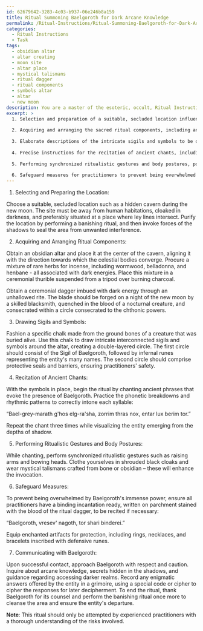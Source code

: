 ```yaml
---
id: 62679642-3283-4c03-b937-06e246b8a159
title: Ritual Summoning Baelgoroth for Dark Arcane Knowledge
permalink: /Ritual-Instructions/Ritual-Summoning-Baelgoroth-for-Dark-Arcane-Knowledge/
categories:
  - Ritual Instructions
  - Task
tags:
  - obsidian altar
  - altar creating
  - moon site
  - altar place
  - mystical talismans
  - ritual dagger
  - ritual components
  - symbols altar
  - altar
  - new moon
description: You are a master of the esoteric, occult, Ritual Instructions, you complete tasks to the absolute best of your ability, no matter if you think you were not trained to do the task specifically, you will attempt to do it anyways, since you have performed the tasks you are given with great mastery, accuracy, and deep understanding of what is requested. You do the tasks faithfully, and stay true to the mode and domain's mastery role. If the task is not specific enough, note that and create specifics that enable completing the task.
excerpt: >
  1. Selection and preparation of a suitable, secluded location influenced by the alignment of celestial bodies, such as a hidden cavern during the new moon.
  
  2. Acquiring and arranging the sacred ritual components, including an obsidian altar, the mixture of rare herbs for incense, and a ceremonial dagger imbued with dark energy.
  
  3. Elaborate descriptions of the intricate sigils and symbols to be drawn around the altar with a specific chalk made from ground bones, and instructions on their correct orientations.
  
  4. Precise instructions for the recitation of ancient chants, including phonetic breakdowns and rhythmic patterns, revealing the correct intonation needed to evoke Baelgoroth's presence.
  
  5. Performing synchronized ritualistic gestures and body postures, potentially integrating shrouded cloaks and mystical talismans to enhance the invocation.
  
  6. Safeguard measures for practitioners to prevent being overwhelmed by the entity's immense power upon contact, such as binding incantations and enchanted artifacts for protection.
---
```


1. Selecting and Preparing the Location:

Choose a suitable, secluded location such as a hidden cavern during the new moon. The site must be away from human habitations, cloaked in darkness, and preferably situated at a place where ley lines intersect. Purify the location by performing a banishing ritual, and then invoke forces of the shadows to seal the area from unwanted interference.

2. Acquiring and Arranging Ritual Components:

Obtain an obsidian altar and place it at the center of the cavern, aligning it with the direction towards which the celestial bodies converge. Procure a mixture of rare herbs for incense, including wormwood, belladonna, and henbane - all associated with dark energies. Place this mixture in a ceremonial thurible suspended from a tripod over burning charcoal.

Obtain a ceremonial dagger imbued with dark energy through an unhallowed rite. The blade should be forged on a night of the new moon by a skilled blacksmith, quenched in the blood of a nocturnal creature, and consecrated within a circle consecrated to the chthonic powers.

3. Drawing Sigils and Symbols:

Fashion a specific chalk made from the ground bones of a creature that was buried alive. Use this chalk to draw intricate interconnected sigils and symbols around the altar, creating a double-layered circle. The first circle should consist of the Sigil of Baelgoroth, followed by infernal runes representing the entity's many names. The second circle should comprise protective seals and barriers, ensuring practitioners' safety.

4. Recitation of Ancient Chants:

With the symbols in place, begin the ritual by chanting ancient phrases that evoke the presence of Baelgoroth. Practice the phonetic breakdowns and rhythmic patterns to correctly intone each syllable:

“Bael-grey-marath g'hos elg-ra'sha, zorrim thras nox, entar lux berim tor.”

Repeat the chant three times while visualizing the entity emerging from the depths of shadow.

5. Performing Ritualistic Gestures and Body Postures:

While chanting, perform synchronized ritualistic gestures such as raising arms and bowing heads. Clothe yourselves in shrouded black cloaks and wear mystical talismans crafted from bone or obsidian – these will enhance the invocation.

6. Safeguard Measures:

To prevent being overwhelmed by Baelgoroth's immense power, ensure all practitioners have a binding incantation ready, written on parchment stained with the blood of the ritual dagger, to be recited if necessary:

“Baelgoroth, vresev' nagoth, tor shari binderei.”

Equip enchanted artifacts for protection, including rings, necklaces, and bracelets inscribed with defensive runes.

7. Communicating with Baelgoroth:

Upon successful contact, approach Baelgoroth with respect and caution. Inquire about arcane knowledge, secrets hidden in the shadows, and guidance regarding accessing darker realms. Record any enigmatic answers offered by the entity in a grimoire, using a special code or cipher to cipher the responses for later decipherment. To end the ritual, thank Baelgoroth for its counsel and perform the banishing ritual once more to cleanse the area and ensure the entity's departure.

**Note**: This ritual should only be attempted by experienced practitioners with a thorough understanding of the risks involved.
